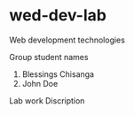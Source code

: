 # wed-dev-lab
Web development technologies

Group student names
1. Blessings Chisanga
2. John Doe

Lab work Discription

